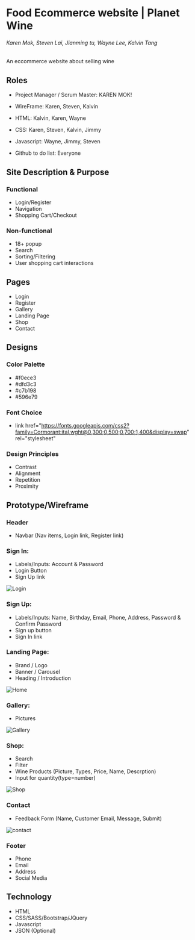 # Food Ecommerce website | Planet Wine

###### Karen Mok, Steven Lai, Jianming tu, Wayne Lee, Kalvin Tang

An eccommerce website about selling wine

## Roles

-   Project Manager / Scrum Master: KAREN MOK!

-   WireFrame: Karen, Steven, Kalvin
-   HTML: Kalvin, Karen, Wayne
-   CSS: Karen, Steven, Kalvin, Jimmy
-   Javascript: Wayne, Jimmy, Steven

-   Github to do list: Everyone

## Site Description & Purpose

### Functional

-   Login/Register
-   Navigation
-   Shopping Cart/Checkout

### Non-functional

-   18+ popup
-   Search
-   Sorting/Filtering
-   User shopping cart interactions

## Pages

-   Login
-   Register
-   Gallery
-   Landing Page
-   Shop
-   Contact

## Designs

### Color Palette

-   #f0ece3
-   #dfd3c3
-   #c7b198
-   #596e79

### Font Choice

-   link href="https://fonts.googleapis.com/css2?family=Cormorant:ital,wght@0,300;0,500;0,700;1,400&display=swap" rel="stylesheet"

### Design Principles

-   Contrast
-   Alignment
-   Repetition
-   Proximity

## Prototype/Wireframe

### Header

-   Navbar (Nav items, Login link, Register link)

### Sign In:

-   Labels/Inputs: Account & Password
-   Login Button
-   Sign Up link

![Login](./img/login-img.png)

### Sign Up:

-   Labels/Inputs: Name, Birthday, Email, Phone, Address, Password & Confirm Password
-   Sign up button
-   Sign In link

### Landing Page:

-   Brand / Logo
-   Banner / Carousel
-   Heading / Introduction

![Home](./img/index-img.png)

### Gallery:

-   Pictures

![Gallery](./img/gallery-img.png)

### Shop:

-   Search
-   Filter
-   Wine Products (Picture, Types, Price, Name, Descrption)
-   Input for quantity(type=number)

![Shop](./img/shop-img.png)

### Contact

-   Feedback Form (Name, Customer Email, Message, Submit)

![contact](./img/contact-img.png)

### Footer

-   Phone
-   Email
-   Address
-   Social Media

## Technology

-   HTML
-   CSS/SASS/Bootstrap/JQuery
-   Javascript
-   JSON (Optional)
